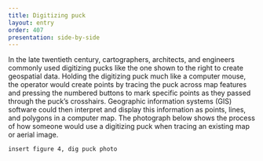 ```yaml
---
title: Digitizing puck
layout: entry
order: 407
presentation: side-by-side
---
```


In the late twentieth century, cartographers, architects, and engineers commonly used digitizing pucks like the one shown to the right to create geospatial data. Holding the digitizing puck much like a computer mouse, the operator would create points by tracing the puck across map features and pressing the numbered buttons to mark specific points as they passed through the puck’s crosshairs. Geographic information systems (GIS) software could then interpret and display this information as points, lines, and polygons in a computer map. The photograph below shows the process of how someone would use a digitizing puck when tracing an existing map or aerial image.

`insert figure 4, dig puck photo`